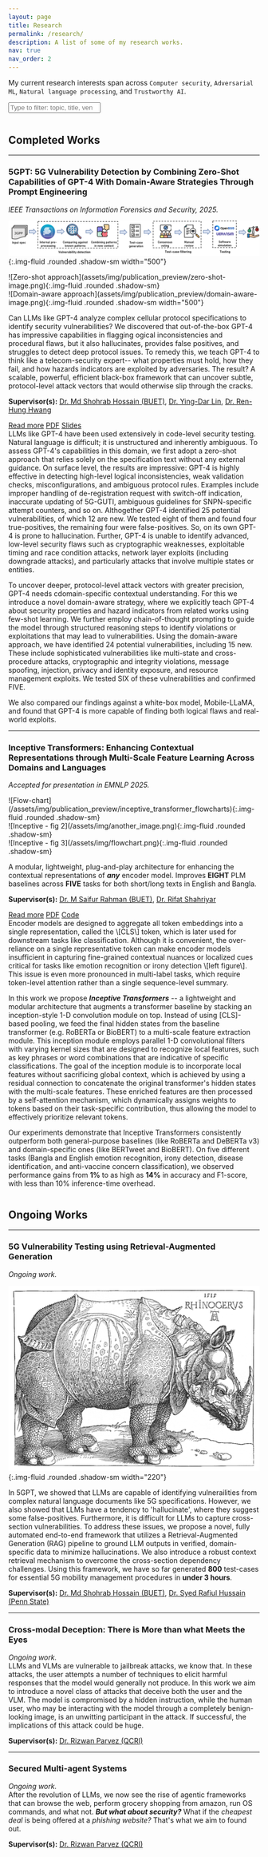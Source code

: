 ```yaml
---
layout: page
title: Research
permalink: /research/
description: A list of some of my research works.
nav: true
nav_order: 2
---
```


<!-- minimal HTML only for type-to-filter -->
My current research interests span across `Computer security`, `Adversarial ML`, `Natural language processing`, and `Trustworthy AI`.


<input id="research-search" class="form-control list-search" type="search" placeholder="Type to filter: topic, title, venue, year, supervisor…" />




<p style="margin-top:3em;"></p>


## Completed Works

---

### 5GPT: 5G Vulnerability Detection by Combining Zero-Shot Capabilities of GPT-4 With Domain-Aware Strategies Through Prompt Engineering
*IEEE Transactions on Information Forensics and Security, 2025.*  

![5G RAG](assets/img/publication_preview/zero-shot-image.png){:.img-fluid .rounded .shadow-sm width="500"}  
<div class="row g-2 my-2" markdown="1">
  <div class="col-12 col-md-6 col-lg-4">
    ![Zero-shot approach](assets/img/publication_preview/zero-shot-image.png){:.img-fluid .rounded .shadow-sm}
  </div>
  <div class="col-12 col-md-6 col-lg-4">
    ![Domain-aware approach](assets/img/publication_preview/domain-aware-image.png){:.img-fluid .rounded .shadow-sm width="500"}
  </div>
</div>



Can LLMs like GPT-4 analyze complex cellular protocol specifications to identify security vulnerabilities? We discovered that out-of-the-box GPT-4 has impressive capabilities in flagging ogical inconsistencies and procedural flaws, but it also hallucinates, provides false positives, and struggles to detect deep protocol issues. To remedy this, we teach GPT-4 to think like a telecom-security expert-- what properties must hold, how they fail, and how hazards indicators are exploited by adversaries. The result? A scalable, powerful, efficient black-box framework that can uncover subtle, protocol-level attack vectors that would otherwise slip through the cracks.

**Supervisor(s):** [Dr. Md Shohrab Hossain (BUET)](https://cse.buet.ac.bd/faculty/faculty_detail/mshohrabhossain), [Dr. Ying-Dar Lin](https://speed.cs.nycu.edu.tw/~ydlin/), [Dr. Ren-Hung Hwang](https://rhhwang.csie.io/English/index.html)



<!-- Buttons with gaps (no Bootstrap JS required) -->
<div class="d-flex flex-wrap gap-2 my-2" role="group" aria-label="5gpt links">
  <a class="btn btn-outline-secondary readmore-btn"
     data-target="#more-5gpt"
     href="javascript:void(0)">Read more</a>
  <a class="btn btn-outline-secondary" href="/assets/pdf/5GPT_final.pdf" target="_blank" rel="noopener">PDF</a>
  <a class="btn btn-outline-secondary" href="/assets/pdf/5GPT_presentation.pdf" target="_blank" rel="noopener">Slides</a>
</div>

<!-- Hidden content block -->
<div id="more-5gpt" class="mt-2 d-none" markdown="1">
LLMs like GPT-4 have been used extensively in code-level security testing. Natural language is difficult; it is unstructured and inherently ambiguous. To assess GPT-4's capabilities in this domain, we first adopt a zero-shot approach that relies solely on the specification text without any external guidance. On surface level, the results are impressive: GPT-4 is highly effective in detecting high-level logical inconsistencies, weak validation checks, misconfigurations, and ambiguous protocol rules. Examples include improper handling of de-registration request with switch-off indication, inaccurate updating of 5G-GUTI, ambiguous guidelines for SNPN-specific attempt counters, and so on. Althogether GPT-4 identified 25 potential vulnerabilities, of which 12 are new. We tested eight of them and found four true-positives, the remaining four were false-positives. So, on its own GPT-4 is prone to hallucination. Further, GPT-4 is unable to identify advanced, low-level security flaws such as cryptographic weaknesses, exploitable timing and race condition attacks, network layer exploits (including downgrade attacks), and particularly attacks that involve multiple states or entities. 

To uncover deeper, protocol-level attack vectors with greater precision, GPT-4 needs cdomain-specific contextual understanding. For this we introduce a novel domain-aware strategy, where we explicitly teach GPT-4 about security properties and hazard indicators from related works using few-shot learning. We further employ chain-of-thought
prompting to guide the model through structured reasoning steps to identify violations or exploitations that may lead to vulnerabilities. Using the domain-aware approach, we have identified 24 potential vulnerabilities, including 15 new. These include sophisticated vulnerabilities like multi-state and cross-procedure attacks, cryptographic and integrity violations, message spoofing, injection, privacy and identity exposure, and resource management exploits. We tested SIX of these vulnerabilities and confirmed FIVE.

We also compared our findings against a white-box model, Mobile-LLaMA, and found that GPT-4 is more capable of finding both logical flaws and real-world exploits.

</div>



---

### Inceptive Transformers: Enhancing Contextual Representations through Multi-Scale Feature Learning Across Domains and Languages
*Accepted for presentation in EMNLP 2025.*

<!-- Image gallery (multiple images, responsive). 
     Option A: no fixed widths, all scale to container -->
<div class="row g-2 my-2">
  <div class="col-12 col-md-6 col-lg-4">
    ![Flow-chart](/assets/img/publication_preview/inceptive_transformer_flowcharts){:.img-fluid .rounded .shadow-sm}
  </div>
  <!-- Add/remove blocks as needed -->
  <div class="col-12 col-md-6 col-lg-4">
    ![Inceptive - fig 2](/assets/img/another_image.png){:.img-fluid .rounded .shadow-sm}
  </div>
  <div class="col-12 col-md-6 col-lg-4">
    ![Inceptive - fig 3](/assets/img/flowchart.png){:.img-fluid .rounded .shadow-sm}
  </div>
</div>

<!-- If you prefer per-image width control, 
     replace any image above with e.g.:
     ![Alt](/assets/img/flowchart.png){:.img-fluid .rounded .shadow-sm width="420"} -->

A modular, lightweight, plug-and-play architecture for enhancing the contextual representations of _**any**_ encoder model. Improves **EIGHT** PLM baselines across **FIVE** tasks for both short/long texts in English and Bangla.

**Supervisor(s):** [Dr. M Saifur Rahman (BUET)](https://cse.buet.ac.bd/faculty/faculty_detail/mrahman), [Dr. Rifat Shahriyar](https://cse.buet.ac.bd/faculty/faculty_detail/rifat)

<div class="d-flex flex-wrap gap-2 my-2" role="group" aria-label="Inceptive links">
  <a class="btn btn-outline-secondary readmore-btn"
     data-target="#more-inceptive"
     href="javascript:void(0)">Read more</a>
  <a class="btn btn-outline-secondary" href="/assets/pdf/5GPT_final.pdf" target="_blank" rel="noopener">PDF</a>
  <a class="btn btn-outline-secondary" href="https://github.com/asif-shahriar11/inceptive-transformer" target="_blank" rel="noopener">Code</a>
</div>

<div id="more-inceptive" class="mt-2 d-none" markdown="1">
Encoder models are designed to aggregate all token embeddings into a single representation, called the \[CLS\] token, which is later used for downstream tasks like classification. Although it is convenient, the over-reliance on a single representative token can make encoder models insufficient in capturing fine-grained contextual nuances or localized cues critical for tasks like emotion recognition or irony detection \[left figure\]. This issue is even more pronounced in multi-label tasks, which require token-level attention rather than a single sequence-level summary.

In this work we propose _**Inceptive Transformers**_ -- a lightweight and modular architecture that augments a transformer baseline by stacking an inception-style 1-D convolution module on top. Instead of using \[CLS\]-based pooling, we feed the final hidden states from the baseline transformer (e.g. RoBERTa or BioBERT) to a multi-scale feature extraction module. This inception module employs parallel 1-D convolutional filters with varying kernel sizes that are designed to recognize local features, such as key phrases or word combinations that are indicative of specific classifications. The goal of the inception module is to incorporate local features without sacrificing global context, which is achieved by using a residual connection to concatenate the original transformer's hidden states with the multi-scale features. These enriched features are then processed by a self-attention mechanism, which dynamically assigns weights to tokens based on their task-specific contribution, thus allowing the model to effectively prioritize relevant tokens. 

Our experiments demonstrate that Inceptive Transformers consistently outperform both general-purpose baselines (like RoBERTa and DeBERTa v3) and domain-specific ones (like BERTweet and BioBERT). On five different tasks (Bangla and English emotion recognition, irony detection, disease identification, and anti-vaccine concern classification), we observed performance gains from **1%** to as high as **14%** in accuracy and F1-score, with less than 10% inference-time overhead.
<!-- (keep your full extra text here) -->
</div>



<p style="margin-top:3em;"></p>


## Ongoing Works
---

### 5G Vulnerability Testing using Retrieval-Augmented Generation
*Ongoing work.*  

![5G RAG](/assets/img/rhino.png ){:.img-fluid .rounded .shadow-sm width="220"}  


In 5GPT, we showed that LLMs are capable of identifying vulnerailities from complex natural language documents like 5G specifications. However, we also showed that LLMs have a tendency to 'hallucinate', where they suggest some false-positives. Furthermore, it is difficult for LLMs to capture cross-section vulnerabilities. To address these issues, we propose a novel, fully automated end-to-end framework that utilizes a Retrieval-Augmented Generation (RAG) pipeline to ground LLM outputs in verified, domain-specific data to minimize hallucinations. We also introduce a robust context retrieval mechanism to overcome the cross-section dependency challenges. Using this framework, we have so far generated **800** test-cases for essential 5G mobility management procedures in **under 3 hours**.

**Supervisor(s):** [Dr. Md Shohrab Hossain (BUET)](https://cse.buet.ac.bd/faculty/faculty_detail/mshohrabhossain), [Dr. Syed Rafiul Hussain (Penn State)](https://syed-rafiul-hussain.github.io/)


---

### Cross-modal Deception: There is More than what Meets the Eyes
*Ongoing work.*  
LLMs and VLMs are vulnerable to jailbreak attacks, we know that. In these attacks, the user attempts a number of techniques to elicit harmful responses that the model would generally not produce. In this work we aim to introduce a novel class of attacks that deceive both the user and the VLM. The model is compromised by a hidden instruction, while the human user, who may be interacting with the model through a completely benign-looking image, is an unwitting participant in the attack. If successful, the implications of this attack could be huge.

**Supervisor(s):** [Dr. Rizwan Parvez (QCRI)](https://elmi.hbku.edu.qa/en/persons/md-rizwan-parvez)


---

### Secured Multi-agent Systems
*Ongoing work.*  
After the revolution of LLMs, we now see the rise of agentic frameworks that can browse the web, perform grocery shopping from amazon, run OS commands, and what not. _**But what about security?**_ What if the _cheapest deal_ is being offered at a _phishing website?_ That's what we aim to found out.

**Supervisor(s):** [Dr. Rizwan Parvez (QCRI)](https://elmi.hbku.edu.qa/en/persons/md-rizwan-parvez)







<!-- tiny filter script: scans text; no extra deps -->
<script>
(function () {
  const box = document.getElementById('research-search');
  if (!box) return;
  const items = Array.from(document.querySelectorAll('h3, h4, h5, p, li, strong, em'));
  function hay() {
    return (items.map(n => n.textContent).join(' ') || '').toLowerCase();
  }
  let cache = hay();
  function filter() {
    const q = box.value.trim().toLowerCase();
    if (!q) { document.body.classList.remove('filtering'); [...document.querySelectorAll('section, article, div')]; }
    const blocks = Array.from(document.querySelectorAll('h3, h4, h5')).map(h => h.closest('section, article, div'));
    blocks.forEach(b => {
      const txt = (b.textContent || '').toLowerCase();
      b.style.display = (!q || txt.includes(q)) ? '' : 'none';
    });
  }
  box.addEventListener('input', filter);
})();
</script>



<script>
  // Read more / Show less toggler without Bootstrap JS
  (function () {
    document.querySelectorAll('.readmore-btn').forEach(function (btn) {
      const sel = btn.getAttribute('data-target');
      const box = document.querySelector(sel);
      if (!box) return;

      function isHidden(el) { return el.classList.contains('d-none'); }
      function show(el) { el.classList.remove('d-none'); }
      function hide(el) { el.classList.add('d-none'); }

      btn.addEventListener('click', function () {
        if (isHidden(box)) {
          show(box);
          btn.textContent = 'Show less';
        } else {
          hide(box);
          btn.textContent = 'Read more';
        }
      });
    });
  })();
</script>


